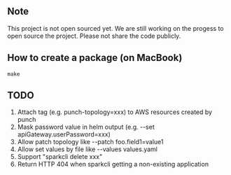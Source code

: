 ## Note

This project is not open sourced yet. We are still working on the progess to open source the project. Please not share the code publicly.


## How to create a package (on MacBook)

```
make
```

## TODO

1. Attach tag (e.g. punch-topology=xxx) to AWS resources created by punch
2. Mask password value in helm output (e.g. --set apiGateway.userPassword=xxx)
3. Allow patch topology like --patch foo.field1=value1
4. Allow set values by file like --values values.yaml
5. Support "sparkcli delete xxx"
6. Return HTTP 404 when sparkcli getting a non-existing application
